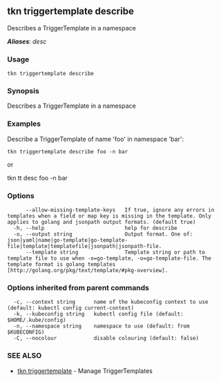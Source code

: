 ## tkn triggertemplate describe

Describes a TriggerTemplate in a namespace

***Aliases**: desc*

### Usage

```
tkn triggertemplate describe
```

### Synopsis

Describes a TriggerTemplate in a namespace

### Examples

Describe a TriggerTemplate of name 'foo' in namespace 'bar':

    tkn triggertemplate describe foo -n bar

or

   tkn tt desc foo -n bar


### Options

```
      --allow-missing-template-keys   If true, ignore any errors in templates when a field or map key is missing in the template. Only applies to golang and jsonpath output formats. (default true)
  -h, --help                          help for describe
  -o, --output string                 Output format. One of: json|yaml|name|go-template|go-template-file|template|templatefile|jsonpath|jsonpath-file.
      --template string               Template string or path to template file to use when -o=go-template, -o=go-template-file. The template format is golang templates [http://golang.org/pkg/text/template/#pkg-overview].
```

### Options inherited from parent commands

```
  -c, --context string      name of the kubeconfig context to use (default: kubectl config current-context)
  -k, --kubeconfig string   kubectl config file (default: $HOME/.kube/config)
  -n, --namespace string    namespace to use (default: from $KUBECONFIG)
  -C, --nocolour            disable colouring (default: false)
```

### SEE ALSO

* [tkn triggertemplate](tkn_triggertemplate.md)	 - Manage TriggerTemplates


